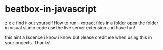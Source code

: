 # beatbox-in-javascript
z x c find it out yourself
How to run:-
extract files in a folder
open the folder in visual studio code
use the live server extension and have fun!

this aint a liscence i know i know but please credit me when using this in your projects. Thanks!
